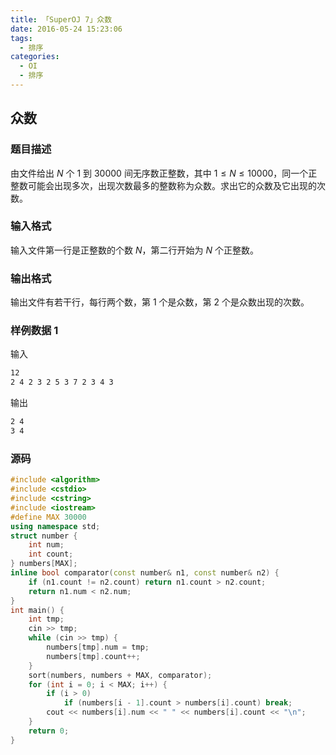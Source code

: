 ```yaml
---
title: 「SuperOJ 7」众数
date: 2016-05-24 15:23:06
tags:
  - 排序
categories:
  - OI
  - 排序
---
```

## 众数
### 题目描述
由文件给出 $N$ 个 $1$ 到 $30000$ 间无序数正整数，其中 $1 \leq N \leq 10000$，同一个正整数可能会出现多次，出现次数最多的整数称为众数。求出它的众数及它出现的次数。
### 输入格式
输入文件第一行是正整数的个数 $N$，第二行开始为 $N$ 个正整数。
### 输出格式
输出文件有若干行，每行两个数，第 $1$ 个是众数，第 $2$ 个是众数出现的次数。
<!-- more -->
### 样例数据 1
输入
``` bash
12
2 4 2 3 2 5 3 7 2 3 4 3
```
输出
``` bash
2 4
3 4
```
### 源码
``` cpp
#include <algorithm>
#include <cstdio>
#include <cstring>
#include <iostream>
#define MAX 30000
using namespace std;
struct number {
    int num;
    int count;
} numbers[MAX];
inline bool comparator(const number& n1, const number& n2) {
    if (n1.count != n2.count) return n1.count > n2.count;
    return n1.num < n2.num;
}
int main() {
    int tmp;
    cin >> tmp;
    while (cin >> tmp) {
        numbers[tmp].num = tmp;
        numbers[tmp].count++;
    }
    sort(numbers, numbers + MAX, comparator);
    for (int i = 0; i < MAX; i++) {
        if (i > 0)
            if (numbers[i - 1].count > numbers[i].count) break;
        cout << numbers[i].num << " " << numbers[i].count << "\n";
    }
    return 0;
}
```
